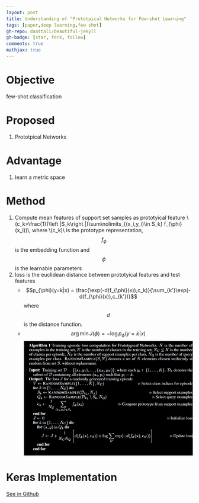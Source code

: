 ```yaml
---
layout: post
title: Understanding of "Prototpical Networks for Few-shot Learning"
tags: [paper,deep learning,few shot]
gh-repo: daattali/beautiful-jekyll
gh-badge: [star, fork, follow]
comments: true
mathjax: true
---
```

# Objective
few-shot classification

# Proposed
1. Prototpical Networks

# Advantage
1. learn a metric space

# Method
1. Compute mean features of support set samples as prototyical feature
    \\(c_k=\frac{1}{\left |S_k\right |}\sum\nolimits_{(x_i,y_i)\in S_k} f_{\phi}(x_i))\\, where \\(c_k)\\ is the prototype representation, $$f_{\phi}$$ is the embedding function and $$\phi$$ is the learnable parameters
2. loss is the euclidean distance between prototyical features and test features
    - $$p_{\phi}(y=k|x) = \frac{\exp(-d(f_{\phi}(x)),c_k)}{\sum_{k'}\exp(-d(f_{\phi}(x)),c_{k'})}$$
    where $$d$$ is the distance function.
    - $$\arg\min J(\phi)=-\log p_{\phi}(y=k|x)$$
![Crepe](/assets/img/2019-07-11-PaperReading-02-prototypical/Fig1.png)
# Keras Implementation
[See in Github](https://github.com/issory/prototypical-network) 
